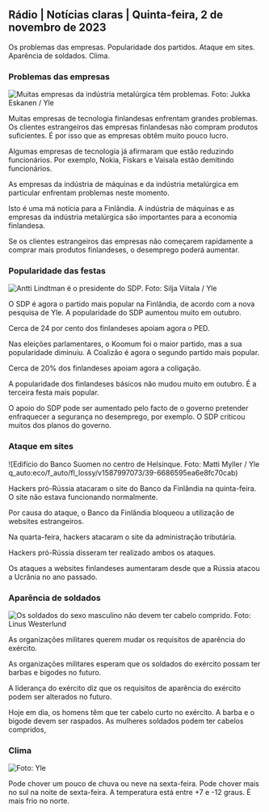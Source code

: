 ## Rádio \| Notícias claras \| Quinta-feira, 2 de novembro de 2023

Os problemas das empresas. Popularidade dos partidos. Ataque em sites. Aparência de soldados. Clima.

### Problemas das empresas

![Muitas empresas da indústria metalúrgica têm problemas. Foto: Jukka Eskanen / Yle](https://images.cdn.yle.fi/image/upload/c_crop,h_2268,w_4031,x_0,y_410/ar_1.7777777777777777,c_fill,g_faces,h_675,w_1200/dpr_1.0/q_auto:eco/f_auto/fl_lossy/v1698216498/39-11907536538b9d499762)

Muitas empresas de tecnologia finlandesas enfrentam grandes problemas. Os clientes estrangeiros das empresas finlandesas não compram produtos suficientes. É por isso que as empresas obtêm muito pouco lucro.

Algumas empresas de tecnologia já afirmaram que estão reduzindo funcionários. Por exemplo, Nokia, Fiskars e Vaisala estão demitindo funcionários.

As empresas da indústria de máquinas e da indústria metalúrgica em particular enfrentam problemas neste momento.

Isto é uma má notícia para a Finlândia. A indústria de máquinas e as empresas da indústria metalúrgica são importantes para a economia finlandesa.

Se os clientes estrangeiros das empresas não começarem rapidamente a comprar mais produtos finlandeses, o desemprego poderá aumentar.

### Popularidade das festas

![Antti Lindtman é o presidente do SDP. Foto: Silja Viitala / Yle](https://images.cdn.yle.fi/image/upload/c_crop,h_2241,w_3984,x_0,y_0/ar_1.7777777777777777,c_fill,g_faces,h_675,w_1200/dpr_1.0/q_auto:eco/f_auto/fl_lossy/v1696930784/39-118400565251b6be058f)

O SDP é agora o partido mais popular na Finlândia, de acordo com a nova pesquisa de Yle. A popularidade do SDP aumentou muito em outubro.

Cerca de 24 por cento dos finlandeses apoiam agora o PED.

Nas eleições parlamentares, o Koomum foi o maior partido, mas a sua popularidade diminuiu. A Coalizão é agora o segundo partido mais popular.

Cerca de 20% dos finlandeses apoiam agora a coligação.

A popularidade dos finlandeses básicos não mudou muito em outubro. É a terceira festa mais popular.

O apoio do SDP pode ser aumentado pelo facto de o governo pretender enfraquecer a segurança no desemprego, por exemplo. O SDP criticou muitos dos planos do governo.

### Ataque em sites

![Edifício do Banco Suomen no centro de Helsinque. Foto: Matti Myller / Yle q_auto:eco/f_auto/fl_lossy/v1587997073/39-6686595ea6e8fc70cab)

Hackers pró-Rússia atacaram o site do Banco da Finlândia na quinta-feira. O site não estava funcionando normalmente.

Por causa do ataque, o Banco da Finlândia bloqueou a utilização de websites estrangeiros.

Na quarta-feira, hackers atacaram o site da administração tributária.

Hackers pró-Rússia disseram ter realizado ambos os ataques.

Os ataques a websites finlandeses aumentaram desde que a Rússia atacou a Ucrânia no ano passado.

### Aparência de soldados

![Os soldados do sexo masculino não devem ter cabelo comprido. Foto: Linus Westerlund](https://images.cdn.yle.fi/image/upload/c_crop,h_3375,w_6000,x_0,y_522/ar_1.777777777777777,c_fill,g_faces,h_675,w_1200/dpr_1.0/q_auto:eco/f_auto/fl_lossy/v1688460639/39-113784464a3db01e8a65)

As organizações militares querem mudar os requisitos de aparência do exército.

As organizações militares esperam que os soldados do exército possam ter barbas e bigodes no futuro.

A liderança do exército diz que os requisitos de aparência do exército podem ser alterados no futuro.

Hoje em dia, os homens têm que ter cabelo curto no exército. A barba e o bigode devem ser raspados. As mulheres soldados podem ter cabelos compridos,

### Clima

![ Foto: Yle](https://images.cdn.yle.fi/image/upload/c_crop,h_1080,w_1919,x_0,y_0/ar_1.7777777777777777,c_fill,g_faces,h_675,w_1200/dpr_1.0/q_auto:eco/f_auto/fl_lossy/v1698940434/39-11951316543c5fbc620f)

Pode chover um pouco de chuva ou neve na sexta-feira. Pode chover mais no sul na noite de sexta-feira. A temperatura está entre +7 e -12 graus. É mais frio no norte.